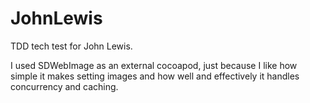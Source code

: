 # JohnLewis

TDD tech test for John Lewis.

I used SDWebImage as an external cocoapod, just because I like how simple it makes setting images and how well and effectively it handles concurrency and caching.
